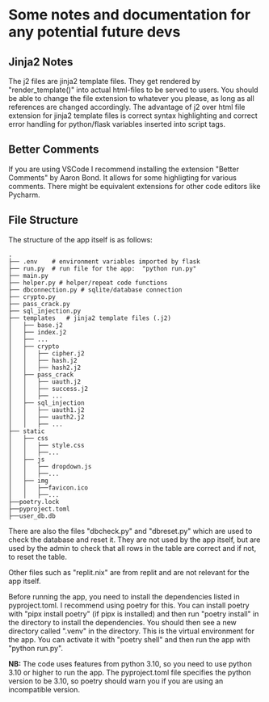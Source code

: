 # Some notes and documentation for any potential future devs

## Jinja2 Notes

The j2 files are jinja2 template files. They get rendered by "render_template()" into actual html-files to be served to users.
You should be able to change the file extension to whatever you please, as long as all references are changed accordingly.
The advantage of j2 over html file extension for jinja2 template files is correct syntax highlighting and correct error handling for python/flask variables inserted into script tags.

## Better Comments

If you are using VSCode I recommend installing the extension "Better Comments" by Aaron Bond. It allows for some highligting for various comments. There might be equivalent extensions for other code editors like Pycharm.

## File Structure

The structure of the app itself is as follows:

    .
    ├── .env	# environment variables imported by flask
    ├── run.py	# run file for the app:  "python run.py"
    ├── main.py
    ├── helper.py # helper/repeat code functions
    ├── dbconnection.py # sqlite/database connection
    ├── crypto.py
    ├── pass_crack.py
    ├── sql_injection.py
    ├── templates	# jinja2 template files (.j2)
    │   ├── base.j2
    │   ├── index.j2
    │   ├── ...
    │   ├── crypto
    │   │   ├── cipher.j2
    │   │   ├── hash.j2
    │   │   ├── hash2.j2
    │   ├── pass_crack
    │   │   ├── uauth.j2
    │   │   ├── success.j2
    │   │   ├── ...
    │   ├── sql_injection
    │   │   ├── uauth1.j2
    │   │   ├── uauth2.j2
    │   │   ├── ...
    ├── static
    │   ├── css
    │   │   ├── style.css
    │   │   ├──...
    │   ├── js
    │   │   ├── dropdown.js
    │   │   ├──...
    │   ├── img
    │   │   ├──favicon.ico
    │   │   ├──...
    ├──poetry.lock
    ├──pyproject.toml
    ├──user_db.db

There are also the files "dbcheck.py" and "dbreset.py" which are used to check the database and reset it. They are not used by the app itself, but are used by the admin to check that all rows in the table are correct and if not, to reset the table.

Other files such as "replit.nix" are from replit and are not relevant for the app itself.

Before running the app, you need to install the dependencies listed in pyproject.toml. I recommend using poetry for this. You can install poetry with "pipx install poetry" (if pipx is installed) and then run "poetry install" in the directory to install the dependencies. You should then see a new directory called ".venv" in the directory. This is the virtual environment for the app. You can activate it with "poetry shell" and then run the app with "python run.py".

**NB:** The code uses features from python 3.10, so you need to use python 3.10 or higher to run the app. The pyproject.toml file specifies the python version to be 3.10, so poetry should warn you if you are using an incompatible version.
